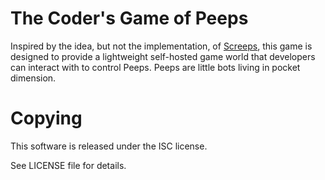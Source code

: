 # The Coder's Game of Peeps
Inspired by the idea, but not the implementation, of [Screeps](https://screeps.com),
this game is designed to provide a lightweight self-hosted game world that
developers can interact with to control Peeps. Peeps are little bots living
in pocket dimension.

# Copying
This software is released under the ISC license.

See LICENSE file for details.
